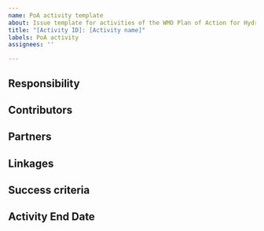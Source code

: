 ```yaml
---
name: PoA activity template
about: Issue template for activities of the WMO Plan of Action for Hydrology 2022-2030
title: "[Activity ID]: [Activity name]"
labels: PoA activity
assignees: ''

---
```


## Responsibility

## Contributors

## Partners

## Linkages

## Success criteria

## Activity End Date

